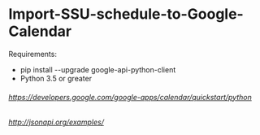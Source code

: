 # Import-SSU-schedule-to-Google-Calendar


Requirements:

* pip install --upgrade google-api-python-client
* Python 3.5 or greater

###### https://developers.google.com/google-apps/calendar/quickstart/python

###### http://jsonapi.org/examples/